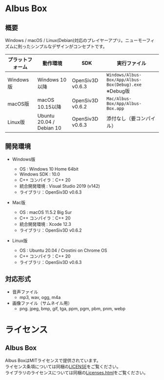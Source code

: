 #  Albus Box
## 概要
Windows / macOS / Linux(Debian)対応のプレイヤーアプリ。ニューモーフィズムに則ったシンプルなデザインがコンセプトです。

| プラットフォーム | 動作環境                 | SDK              | 実行ファイル                                                 |
| ---------------- | ------------------------ | ---------------- | ------------------------------------------------------------ |
| Windows版        | Windows 10以降           | OpenSiv3D v0.6.3 | ``Windows/Albus-Box/App/Albus-Box(Debug).exe``  <br />※Debug版 |
| macOS版          | macOS 10.15以降          | OpenSiv3D v0.6.2 | ``Mac/Albus-Box/App/Albus-Box.app``                          |
| Linux版          | Ubuntu 20.04 / Debian 10 | OpenSiv3D v0.6.3 | 添付なし（要コンパイル）                                     |



## 開発環境
- Windows版
  - OS : Windows 10 Home 64bit
  - Windows SDK : 10.0
  - C++ コンパイラ：C++ 20
  - 統合開発環境 : Visual Studio 2019 (v142)
  - ライブラリ：OpenSiv3D v0.6.3
- Mac版
  - OS : macOS 11.5.2 Big Sur
  - C++ コンパイラ：C++ 20
  - 統合開発環境 : Xcode 12.3
  - ライブラリ：OpenSiv3D v0.6.2

- Linux版
  - OS : Ubuntu 20.04 / Crostini on Chrome OS
  - C++ コンパイラ：C++ 20
  - ライブラリ：OpenSiv3D v0.6.3
## 対応形式
- 音声ファイル
  - mp3, wav, ogg, m4a
- 画像ファイル（サムネイル用）
  - png. jpeg, bmp, gif, tga, ppm, pgm, pbm, pnm, webp



# ライセンス

## Albus Box

Albus BoxはMITライセンスで提供されています。  
ライセンス条項については同梱の[LICENSE](./LICENSE)をご覧ください。  
ライブラリのライセンスについては同梱の[Licenses.html](./Licenses.html)をご覧ください。
